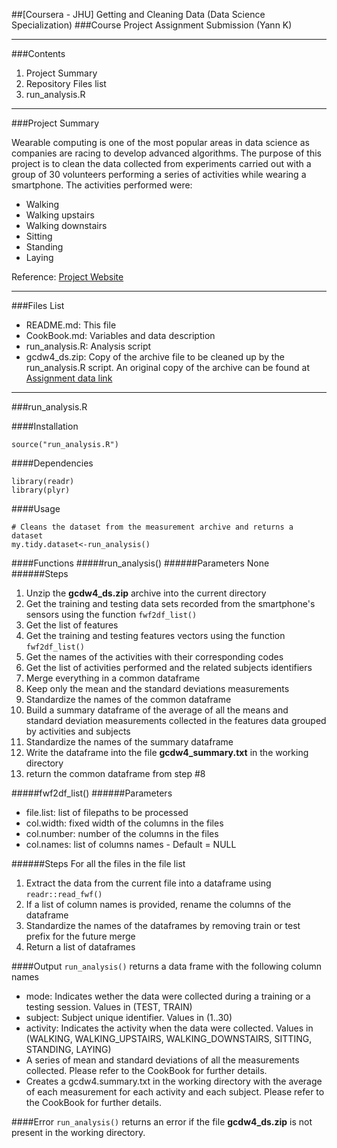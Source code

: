 
##[Coursera - JHU] Getting and Cleaning Data (Data Science Specialization)
###Course Project Assignment Submission (Yann K)
***
###Contents
1. Project Summary
2. Repository Files list
3. run_analysis.R

***
###Project Summary

Wearable computing is one of the most popular areas in data science as companies are racing to develop advanced algorithms. The purpose of this project is to clean the data collected from experiments carried out with a group of 30 volunteers performing a series of activities while wearing a smartphone. The activities performed were:
* Walking 
* Walking upstairs 
* Walking downstairs 
* Sitting 
* Standing 
* Laying

Reference: [Project Website](http://archive.ics.uci.edu/ml/datasets/Human+Activity+Recognition+Using+Smartphones)

***

###Files List
* README.md: This file
* CookBook.md: Variables and data description
* run_analysis.R: Analysis script
* gcdw4_ds.zip: Copy of the archive file to be cleaned up by the run_analysis.R script. An original copy of the archive can be found at [Assignment data link](https://d396qusza40orc.cloudfront.net/getdata%2Fprojectfiles%2FUCI%20HAR%20Dataset.zip)

***

###run_analysis.R

####Installation
```
source("run_analysis.R")
```

####Dependencies
```
library(readr)
library(plyr)
```


####Usage
```
# Cleans the dataset from the measurement archive and returns a dataset
my.tidy.dataset<-run_analysis()
```

####Functions
#####run_analysis()
######Parameters
None
######Steps
1. Unzip the __gcdw4_ds.zip__ archive into the current directory
2. Get the training and testing data sets recorded from the smartphone's sensors using the function ```fwf2df_list()```
3. Get the list of features 
4. Get the training and testing features vectors using the function ```fwf2df_list()```
5. Get the names of the activities with their corresponding codes
6. Get the list of activities performed and the related subjects identifiers
7. Merge everything in a common dataframe
8. Keep only the mean and the standard deviations measurements
9. Standardize the names of the common dataframe
10. Build a summary dataframe of the average of all the means and standard deviation measurements collected in the features data grouped by activities and subjects
11. Standardize the names of the summary dataframe
12. Write the dataframe into the file __gcdw4_summary.txt__ in the working directory
13. return the common dataframe from step #8

#####fwf2df_list()
######Parameters
* file.list: list of filepaths to be processed
* col.width: fixed width of the columns in the files
* col.number: number of the columns in the files
* col.names: list of columns names - Default = NULL

######Steps
For all the files in the file list

1. Extract the data from the current file into a dataframe using ```readr::read_fwf()```
2. If a list of column names is provided, rename the columns of the dataframe
3. Standardize the names of the dataframes by removing train or test prefix for the future merge 
4. Return a list of dataframes

####Output
```run_analysis()``` returns a data frame with the following column names
* mode: Indicates wether the data were collected during a training or a testing session. Values in (TEST, TRAIN)
* subject: Subject unique identifier. Values in (1..30)
* activity: Indicates the activity when the data were collected. Values in (WALKING, WALKING_UPSTAIRS, WALKING_DOWNSTAIRS, SITTING, STANDING, LAYING)
* A series of mean and standard deviations of all the measurements collected. Please refer to the CookBook for further details.
* Creates a gcdw4.summary.txt in the working directory with the average of each measurement for each activity and each subject. Please refer to the CookBook for further details.

####Error
```run_analysis()``` returns an error if the file __gcdw4_ds.zip__ is not present in the working directory.


